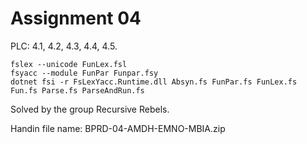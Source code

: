 # Assignment 04

PLC: 4.1, 4.2, 4.3, 4.4, 4.5.

```{}
fslex --unicode FunLex.fsl
fsyacc --module FunPar Funpar.fsy
dotnet fsi -r FsLexYacc.Runtime.dll Absyn.fs FunPar.fs FunLex.fs Fun.fs Parse.fs ParseAndRun.fs
```

Solved by the group Recursive Rebels.

Handin file name: BPRD-04-AMDH-EMNO-MBIA.zip
